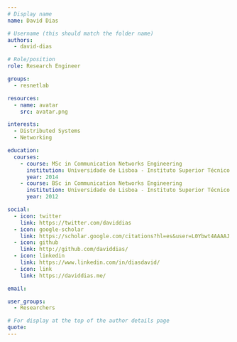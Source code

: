 ```yaml
---
# Display name
name: David Dias

# Username (this should match the folder name)
authors:
  - david-dias

# Role/position
role: Research Engineer

groups:
  - resnetlab

resources:
  - name: avatar
    src: avatar.png

interests:
  - Distributed Systems
  - Networking

education:
  courses:
    - course: MSc in Communication Networks Engineering
      institution: Universidade de Lisboa - Instituto Superior Técnico
      year: 2014
    - course: BSc in Communication Networks Engineering
      institution: Universidade de Lisboa - Instituto Superior Técnico
      year: 2012

social:
  - icon: twitter
    link: https://twitter.com/daviddias
  - icon: google-scholar
    link: https://scholar.google.com/citations?hl=es&user=L0Ybwt4AAAAJ
  - icon: github
    link: http://github.com/daviddias/
  - icon: linkedin
    link: https://www.linkedin.com/in/diasdavid/
  - icon: link
    link: https://daviddias.me/

email:

user_groups:
  - Researchers

# For display at the top of the author details page
quote:
---
```


